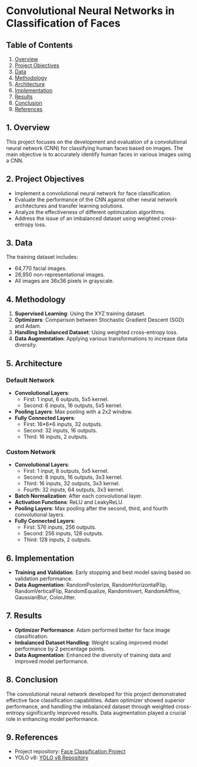 # Convolutional Neural Networks in Classification of Faces

## Table of Contents

1. [Overview](#overview)
2. [Project Objectives](#project-objectives)
3. [Data](#data)
4. [Methodology](#methodology)
5. [Architecture](#architecture)
6. [Implementation](#implementation)
7. [Results](#results)
8. [Conclusion](#conclusion)
9. [References](#references)

<a name="overview"></a>
## 1. Overview
This project focuses on the development and evaluation of a convolutional neural network (CNN) for classifying human faces based on images. The main objective is to accurately identify human faces in various images using a CNN.

<a name="project-objectives"></a>
## 2. Project Objectives
- Implement a convolutional neural network for face classification.
- Evaluate the performance of the CNN against other neural network architectures and transfer learning solutions.
- Analyze the effectiveness of different optimization algorithms.
- Address the issue of an imbalanced dataset using weighted cross-entropy loss.

<a name="data"></a>
## 3. Data
The training dataset includes:
- 64,770 facial images.
- 26,950 non-representational images.
- All images are 36x36 pixels in grayscale.

<a name="methodology"></a>
## 4. Methodology
1. **Supervised Learning**: Using the XYZ training dataset.
2. **Optimizers**: Comparison between Stochastic Gradient Descent (SGD) and Adam.
3. **Handling Imbalanced Dataset**: Using weighted cross-entropy loss.
4. **Data Augmentation**: Applying various transformations to increase data diversity.

<a name="architecture"></a>
## 5. Architecture
### Default Network
- **Convolutional Layers**: 
  - First: 1 input, 6 outputs, 5x5 kernel.
  - Second: 6 inputs, 16 outputs, 5x5 kernel.
- **Pooling Layers**: Max pooling with a 2x2 window.
- **Fully Connected Layers**: 
  - First: 16\*6\*6 inputs, 32 outputs.
  - Second: 32 inputs, 16 outputs.
  - Third: 16 inputs, 2 outputs.

### Custom Network
- **Convolutional Layers**: 
  - First: 1 input, 8 outputs, 5x5 kernel.
  - Second: 8 inputs, 16 outputs, 3x3 kernel.
  - Third: 16 inputs, 32 outputs, 3x3 kernel.
  - Fourth: 32 inputs, 64 outputs, 3x3 kernel.
- **Batch Normalization**: After each convolutional layer.
- **Activation Functions**: ReLU and LeakyReLU.
- **Pooling Layers**: Max pooling after the second, third, and fourth convolutional layers.
- **Fully Connected Layers**: 
  - First: 576 inputs, 256 outputs.
  - Second: 256 inputs, 128 outputs.
  - Third: 128 inputs, 2 outputs.

<a name="implementation"></a>
## 6. Implementation
- **Training and Validation**: Early stopping and best model saving based on validation performance.
- **Data Augmentation**: RandomPosterize, RandomHorizontalFlip, RandomVerticalFlip, RandomEqualize, RandomInvert, RandomAffine, GaussianBlur, ColorJitter.

<a name="results"></a>
## 7. Results
- **Optimizer Performance**: Adam performed better for face image classification.
- **Imbalanced Dataset Handling**: Weight scaling improved model performance by 2 percentage points.
- **Data Augmentation**: Enhanced the diversity of training data and improved model performance.

<a name="conclusion"></a>
## 8. Conclusion
The convolutional neural network developed for this project demonstrated effective face classification capabilities. Adam optimizer showed superior performance, and handling the imbalanced dataset through weighted cross-entropy significantly improved results. Data augmentation played a crucial role in enhancing model performance.

<a name="references"></a>
## 9. References
- Project repository: [Face Classification Project](https://github.com/krzysiek581234/France_AI_YOLO)
- YOLO v8: [YOLO v8 Repository](https://github.com/ultralytics/ultralytics)
